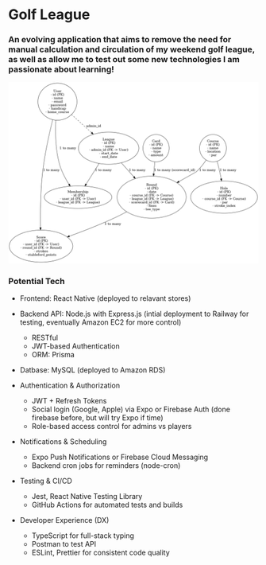 # Golf League
### An evolving application that aims to remove the need for manual calculation and circulation of my weekend golf league, as well as allow me to test out some new technologies I am passionate about learning!

![ERD](./golf_league_relationships.png)


### Potential Tech 
- Frontend: React Native (deployed to relavant stores)
- Backend API: Node.js with Express.js (intial deployment to Railway for testing, eventually Amazon EC2 for more control)
  - RESTful
  - JWT-based Authentication
  - ORM: Prisma
- Datbase: MySQL (deployed to Amazon RDS)

- Authentication & Authorization
  - JWT + Refresh Tokens
  - Social login (Google, Apple) via Expo or Firebase Auth (done firebase before, but will try Expo if time)
  - Role-based access control for admins vs players
- Notifications & Scheduling
  - Expo Push Notifications or Firebase Cloud Messaging
  - Backend cron jobs for reminders (node-cron)
- Testing & CI/CD
  - Jest, React Native Testing Library
  - GitHub Actions for automated tests and builds
- Developer Experience (DX)
  - TypeScript for full-stack typing
  - Postman to test API
  - ESLint, Prettier for consistent code quality